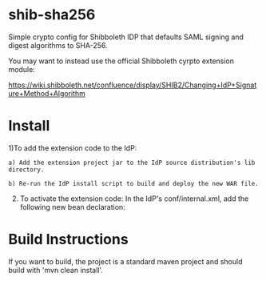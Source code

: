 shib-sha256
===========

Simple crypto config for Shibboleth IDP that defaults SAML signing and digest algorithms to SHA-256.

You may want to instead use the official Shibboleth cyrpto extension module:

https://wiki.shibboleth.net/confluence/display/SHIB2/Changing+IdP+Signature+Method+Algorithm


Install
============

1)To add the extension code to the IdP:

    a) Add the extension project jar to the IdP source distribution's lib directory.

    b) Re-run the IdP install script to build and deploy the new WAR file.

2) To activate the extension code: In the IdP's conf/internal.xml, add the following new bean declaration:

    <bean id="OpensamlSha256Config" class="net.gfipm.cryptoconfig.OpensamlSha256ConfigBean" depends-on="shibboleth.OpensamlConfig" /> 


Build Instructions
============

If you want to build, the project is a standard maven project and should build with 'mvn clean install'.

